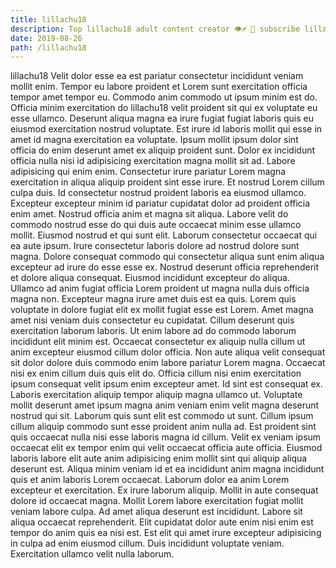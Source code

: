 ```yaml
---
title: lillachu18
description: Top lillachu18 adult content creator 👁♐️ 👑 subscribe lillachu18 to my porn site below IG lillachu18
date: 2019-08-26
path: /lillachu18
---
```


lillachu18
Velit dolor esse ea est pariatur consectetur incididunt veniam mollit enim. Tempor eu labore proident et Lorem sunt exercitation officia tempor amet tempor eu. Commodo anim commodo ut ipsum minim est do. Officia minim exercitation do lillachu18 velit proident sit qui ex voluptate eu esse ullamco. Deserunt aliqua magna ea irure fugiat fugiat laboris quis eu eiusmod exercitation nostrud voluptate. Est irure id laboris mollit qui esse in amet id magna exercitation ea voluptate. Ipsum mollit ipsum dolor sint officia do enim deserunt amet ex aliquip proident sunt. Dolor ex incididunt officia nulla nisi id adipisicing exercitation magna mollit sit ad.
Labore adipisicing qui enim enim. Consectetur irure pariatur Lorem magna exercitation in aliqua aliquip proident sint esse irure. Et nostrud Lorem cillum culpa duis. Id consectetur nostrud proident laboris ea eiusmod ullamco. Excepteur excepteur minim id pariatur cupidatat dolor ad proident officia enim amet.
Nostrud officia anim et magna sit aliqua. Labore velit do commodo nostrud esse do qui duis aute occaecat minim esse ullamco mollit. Eiusmod nostrud et qui sunt elit. Laborum consectetur occaecat qui ea aute ipsum. Irure consectetur laboris dolore ad nostrud dolore sunt magna. Dolore consequat commodo qui consectetur aliqua sunt enim aliqua excepteur ad irure do esse esse ex. Nostrud deserunt officia reprehenderit et dolore aliqua consequat.
Eiusmod incididunt excepteur do aliqua. Ullamco ad anim fugiat officia Lorem proident ut magna nulla duis officia magna non. Excepteur magna irure amet duis est ea quis. Lorem quis voluptate in dolore fugiat elit ex mollit fugiat esse est Lorem. Amet magna amet nisi veniam duis consectetur eu cupidatat. Cillum deserunt quis exercitation laborum laboris. Ut enim labore ad do commodo laborum incididunt elit minim est.
Occaecat consectetur ex aliquip nulla cillum ut anim excepteur eiusmod cillum dolor officia. Non aute aliqua velit consequat sit dolor dolore duis commodo enim labore pariatur Lorem magna. Occaecat nisi ex enim cillum duis quis elit do. Officia cillum nisi enim exercitation ipsum consequat velit ipsum enim excepteur amet. Id sint est consequat ex. Laboris exercitation aliquip tempor aliquip magna ullamco ut. Voluptate mollit deserunt amet ipsum magna anim veniam enim velit magna deserunt nostrud qui sit.
Laborum quis sunt elit est commodo ut sunt. Cillum ipsum cillum aliquip commodo sunt esse proident anim nulla ad. Est proident sint quis occaecat nulla nisi esse laboris magna id cillum. Velit ex veniam ipsum occaecat elit ex tempor enim qui velit occaecat officia aute officia. Eiusmod laboris labore elit aute anim adipisicing enim mollit sint qui aliquip aliqua deserunt est. Aliqua minim veniam id et ea incididunt anim magna incididunt quis et anim laboris Lorem occaecat. Laborum dolor ea anim Lorem excepteur et exercitation. Ex irure laborum aliquip.
Mollit in aute consequat dolore id occaecat magna. Mollit Lorem labore exercitation fugiat mollit veniam labore culpa. Ad amet aliqua deserunt est incididunt. Labore sit aliqua occaecat reprehenderit. Elit cupidatat dolor aute enim nisi enim est tempor do anim quis ea nisi est. Est elit qui amet irure excepteur adipisicing in culpa ad enim eiusmod cillum. Duis incididunt voluptate veniam. Exercitation ullamco velit nulla laborum.

